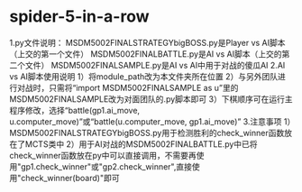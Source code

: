 ﻿# spider-5-in-a-row
1.py文件说明：
MSDM5002FINALSTRATEGYbigBOSS.py是Player vs AI脚本（上交的第一个文件）
MSDM5002FINALBATTLE.py是AI vs AI脚本（上交的第二个文件）
MSDM5002FINALSAMPLE.py是AI vs AI中用于对战的傻瓜AI
2.AI vs AI脚本使用说明
1）将module_path改为本文件夹所在位置
2）与另外团队进行对战时，只需将“import MSDM5002FINALSAMPLE as u”里的MSDM5002FINALSAMPLE改为对面团队的.py脚本即可
3）下棋顺序可在运行主程序修改，选择“battle(gp1.ai_move, u.computer_move)”或“battle(u.computer_move, gp1.ai_move)”
3.注意事项
1）MSDM5002FINALSTRATEGYbigBOSS.py用于检测胜利的check_winner函数放在了MCTS类中
2）用于AI对战的MSDM5002FINALBATTLE.py中已将check_winner函数放在py中可以直接调用，不需要再使用"gp1.check_winner"或"gp2.check_winner",直接使用"check_winner(board)"即可
